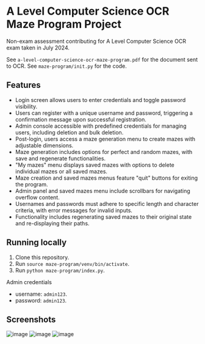 # A Level Computer Science OCR Maze Program Project

Non-exam assessment contributing for A Level Computer Science OCR exam taken in July 2024.

See `a-level-computer-science-ocr-maze-program.pdf` for the document sent to OCR.
See `maze-program/init.py` for the code.

## Features

- Login screen allows users to enter credentials and toggle password visibility.
- Users can register with a unique username and password, triggering a confirmation message upon successful registration.
- Admin console accessible with predefined credentials for managing users, including deletion and bulk deletion.
- Post-login, users access a maze generation menu to create mazes with adjustable dimensions.
- Maze generation includes options for perfect and random mazes, with save and regenerate functionalities.
- "My mazes" menu displays saved mazes with options to delete individual mazes or all saved mazes.
- Maze creation and saved mazes menus feature "quit" buttons for exiting the program.
- Admin panel and saved mazes menu include scrollbars for navigating overflow content.
- Usernames and passwords must adhere to specific length and character criteria, with error messages for invalid inputs.
- Functionality includes regenerating saved mazes to their original state and re-displaying their paths.

## Running locally

1. Clone this repository.
2. Run `source maze-program/venv/bin/activate`.
3. Run `python maze-program/index.py`.

Admin credentials
- username: `admin123`.
- password: `admin123`.

## Screenshots
![image](https://github.com/user-attachments/assets/fa7d5df4-fcef-4b8e-bc7b-4329c196c67b)
![image](https://github.com/user-attachments/assets/30386071-5df4-49d3-8636-4466bb9a3431)
![image](https://github.com/user-attachments/assets/ab79efc6-ca63-44d3-a089-89d75225f52e)
